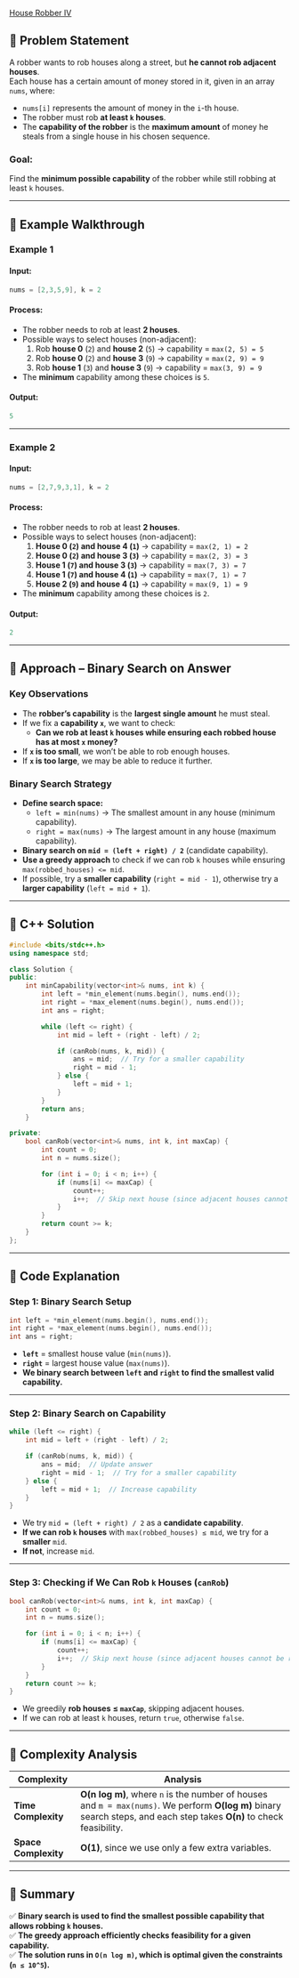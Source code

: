 [House Robber IV](https://leetcode.com/problems/house-robber-iv/description/?envType=daily-question&envId=2025-03-15)

## **📌 Problem Statement**  
A robber wants to rob houses along a street, but **he cannot rob adjacent houses**.  
Each house has a certain amount of money stored in it, given in an array `nums`, where:  
- `nums[i]` represents the amount of money in the `i`-th house.  
- The robber must rob **at least `k` houses**.  
- The **capability of the robber** is the **maximum amount** of money he steals from a single house in his chosen sequence.  

### **Goal:**  
Find the **minimum possible capability** of the robber while still robbing at least `k` houses.  

---

## **🔹 Example Walkthrough**  

### **Example 1**  
#### **Input:**  
```cpp
nums = [2,3,5,9], k = 2
```
#### **Process:**  
- The robber needs to rob at least **2 houses**.  
- Possible ways to select houses (non-adjacent):  
  1. Rob **house 0** (`2`) and **house 2** (`5`) → capability = `max(2, 5) = 5`
  2. Rob **house 0** (`2`) and **house 3** (`9`) → capability = `max(2, 9) = 9`
  3. Rob **house 1** (`3`) and **house 3** (`9`) → capability = `max(3, 9) = 9`
- The **minimum** capability among these choices is `5`.

#### **Output:**  
```cpp
5
```

---

### **Example 2**  
#### **Input:**  
```cpp
nums = [2,7,9,3,1], k = 2
```
#### **Process:**  
- The robber needs to rob at least **2 houses**.  
- Possible ways to select houses (non-adjacent):  
  1. **House 0 (`2`) and house 4 (`1`)** → capability = `max(2, 1) = 2`
  2. **House 0 (`2`) and house 3 (`3`)** → capability = `max(2, 3) = 3`
  3. **House 1 (`7`) and house 3 (`3`)** → capability = `max(7, 3) = 7`
  4. **House 1 (`7`) and house 4 (`1`)** → capability = `max(7, 1) = 7`
  5. **House 2 (`9`) and house 4 (`1`)** → capability = `max(9, 1) = 9`
- The **minimum** capability among these choices is `2`.

#### **Output:**  
```cpp
2
```

---

## **🔹 Approach – Binary Search on Answer**
### **Key Observations**  
- The **robber’s capability** is the **largest single amount** he must steal.  
- If we fix a **capability `x`**, we want to check:  
  - **Can we rob at least `k` houses while ensuring each robbed house has at most `x` money?**  
- If **`x` is too small**, we won’t be able to rob enough houses.  
- If **`x` is too large**, we may be able to reduce it further.  

### **Binary Search Strategy**  
- **Define search space:**  
  - `left = min(nums)` → The smallest amount in any house (minimum capability).  
  - `right = max(nums)` → The largest amount in any house (maximum capability).  
- **Binary search on `mid = (left + right) / 2`** (candidate capability).  
- **Use a greedy approach** to check if we can rob `k` houses while ensuring `max(robbed_houses) <= mid`.  
- If possible, try a **smaller capability** (`right = mid - 1`), otherwise try a **larger capability** (`left = mid + 1`).  

---

## **🔹 C++ Solution**
```cpp
#include <bits/stdc++.h>
using namespace std;

class Solution {
public:
    int minCapability(vector<int>& nums, int k) {
        int left = *min_element(nums.begin(), nums.end());
        int right = *max_element(nums.begin(), nums.end());
        int ans = right;

        while (left <= right) {
            int mid = left + (right - left) / 2;

            if (canRob(nums, k, mid)) {
                ans = mid;  // Try for a smaller capability
                right = mid - 1;
            } else {
                left = mid + 1;
            }
        }
        return ans;
    }

private:
    bool canRob(vector<int>& nums, int k, int maxCap) {
        int count = 0;
        int n = nums.size();

        for (int i = 0; i < n; i++) {
            if (nums[i] <= maxCap) {
                count++;
                i++;  // Skip next house (since adjacent houses cannot be robbed)
            }
        }
        return count >= k;
    }
};
```

---

## **🔹 Code Explanation**
### **Step 1: Binary Search Setup**
```cpp
int left = *min_element(nums.begin(), nums.end());
int right = *max_element(nums.begin(), nums.end());
int ans = right;
```
- **`left`** = smallest house value (`min(nums)`).  
- **`right`** = largest house value (`max(nums)`).  
- **We binary search between `left` and `right` to find the smallest valid capability.**  

---

### **Step 2: Binary Search on Capability**
```cpp
while (left <= right) {
    int mid = left + (right - left) / 2;

    if (canRob(nums, k, mid)) {  
        ans = mid;  // Update answer
        right = mid - 1;  // Try for a smaller capability
    } else {
        left = mid + 1;  // Increase capability
    }
}
```
- We try `mid = (left + right) / 2` as a **candidate capability**.  
- **If we can rob `k` houses** with `max(robbed_houses) ≤ mid`, we try for a **smaller** `mid`.  
- **If not**, increase `mid`.  

---

### **Step 3: Checking if We Can Rob `k` Houses (`canRob`)**
```cpp
bool canRob(vector<int>& nums, int k, int maxCap) {
    int count = 0;
    int n = nums.size();

    for (int i = 0; i < n; i++) {
        if (nums[i] <= maxCap) {
            count++;
            i++;  // Skip next house (since adjacent houses cannot be robbed)
        }
    }
    return count >= k;
}
```
- We greedily **rob houses** **≤ `maxCap`**, skipping adjacent houses.  
- If we can rob at least `k` houses, return `true`, otherwise `false`.  

---

## **🔹 Complexity Analysis**
| Complexity | Analysis |
|------------|----------|
| **Time Complexity** | **O(n log m)**, where `n` is the number of houses and `m = max(nums)`. We perform **O(log m)** binary search steps, and each step takes **O(n)** to check feasibility. |
| **Space Complexity** | **O(1)**, since we use only a few extra variables. |

---

## **🔹 Summary**
✅ **Binary search is used to find the smallest possible capability that allows robbing `k` houses.**  
✅ **The greedy approach efficiently checks feasibility for a given capability.**  
✅ **The solution runs in `O(n log m)`, which is optimal given the constraints (`n ≤ 10^5`).**  

